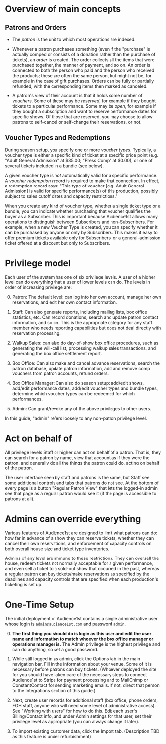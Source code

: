 # Overview of main concepts

## Patrons and Orders

* The _patron_ is the unit to which most operations are indexed.

* Whenever a patron purchases something (even if the "purchase" is actually comped or consists of a donation rather than the purchase of tickets), an _order_ is created. The order collects all the items that were purchased together, the manner of payment, and so on.  An order is connected to both the person who paid and the person who received the products; these are often the same person, but might not be, for example in the case of gift purchases.  Orders can be fully or partially refunded, with the corresponding items then marked as canceled.

* A patron's view of their account is that it holds some number of _vouchers_.  Some of these may be _reserved_, for example if they bought tickets to a particular performance.  Some may be _open_, for example if they bought a subscription and want to reserve performance dates for specific shows.  Of those that are reserved, you may choose to allow patrons to self-cancel or self-change their reservations, or not.

## Voucher Types and Redemptions

During season setup, you specify one or more _voucher types_.  Typically, a voucher type is either a specific kind of ticket at a specific price point (e.g. "Adult General Admission" at $35.00; "Press Comp" at $0.00), or one of several tickets included in a bundle (see below).

A given voucher type is _not_ automatically valid for a specific performance.  A _voucher redemption record_ is required to make that connection.  In effect, a redemption record says: "This type of voucher [e.g. Adult General Admission] is valid for specific performance(s) of this production, possibly subject to sales cutoff dates and capacity restrictions."  

When you create any kind of voucher type, whether a single ticket type or a bundle, you can indicate whether purchasing that voucher qualifies the buyer as a Subscriber.
This is important because Audience1st
allows many operations to distinguish between Subscribers and
non-Subscribers.  For example, when a new Voucher Type is created, you
can specify whether it can be purchased by anyone or only by
Subscribers.  This makes it easy to offer premium tickets available only
for Subscribers, or a  general-admission ticket offered at a discount but only to
Subscribers.

# Privilege model

Each user of the system has one of six privilege levels.  A user of a higher level can do everything that a user of lower levels can do.  The levels in order of increasing privilege are:

0. Patron: The default level: can log into her own account, manage her own reservations, and edit her own contact information.

0. Staff: Can also generate reports, including mailing lists, box office statistics, etc. Can record donations, search and update patron contact information, and so on. This is the appropriate category for any staff member who needs reporting capabilities but does not deal directly with reservation processing.

0. Walkup Sales: can also do day-of-show box office procedures, such as generating the will-call list, processing walkup sales transactions, and generating the box office settlement report.

0. Box Office: Can also make and cancel advance reservations, search the patron database, update patron information, add and remove comp vouchers from patron accounts, refund orders.

0. Box Office Manager: Can also do season setup: add/edit shows, add/edit performance dates, add/edit voucher types and bundle types, determine which voucher types can be redeemed for which performances.

0. Admin: Can grant/revoke any of the above privileges to other users.

In this guide, "admin" refers loosely to any non-patron privilege level.

# Act on behalf of

All privilege levels Staff or higher can act on behalf of a patron. That is, they can search for a patron by name, view that account as if they were the patron, and generally do all the things the patron could do, acting on behalf of the patron.  

The user interface seen by staff and patrons is the same, but Staff see some additional controls and tabs that patrons do not see.  At the bottom of every page is a button "Regular Patron View" that lets the logged-in admin see that page as a regular patron would see it (if the page is accessible to patrons at all).

# Admins can override everything

Various features of Audience1st are designed to limit what patrons can do: how far in advance of a show they can reserve tickets, whether they can cancel their own reservations, and enforcement of capacity controls on both overall house size and ticket type inventories.

Admins of any level are immune to these restrictions.  They can oversell the house, redeem tickets not normally acceptable for a given performance, and even sell a ticket to a sold-out show that occurred in the past, whereas a regular patron can buy tickets/make reservations as specified by the deadlines and capacity controls that are specified when each production's ticketing is set up.

# One-Time Setup

The initial deployment of Audience1st contains a single administrative user whose login is `admin@audience1st.com` and password `admin`.  

0. **The first thing you should do is login as this user and edit the user name and information to match whoever the box office manager or operations manager is.**  The Admin privilege is the highest privilege and can do anything, so set a good password.

0. While still logged in as admin, click the Options tab in the main navigation bar.  Fill in the information about your venue.  Some of it is necessary before patrons can buy tickets.  (Whoever deployed the site for you should have taken care of the necessary steps to connect Audience1st to Stripe for payment processing and to MailChimp or ConstantContact for sending marketing emails.  If not, direct that person to the Integrations section of this guide.)

0. Next, create user records for additional staff (box office, phone orders, FOH staff, anyone who will need some level of administrative access).  See "Working with users" for how to do this.  Edit each user's Billing/Contact info, and under Admin settings for that user, set their privilege level as appropriate (you can always change it later).

0. To import existing customer data, click the Import tab.  (Description TBD as this feature is under refurbishment)
